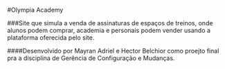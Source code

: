 #Olympia Academy

###Site que simula a venda de assinaturas de espaços de treinos, onde alunos podem comprar, academia e personais podem vender usando a plataforma oferecida pelo site.

####Desenvolvido por Mayran Adriel e Hector Belchior como proejto final pra a disciplina de Gerência de Configuração e Mudanças.
